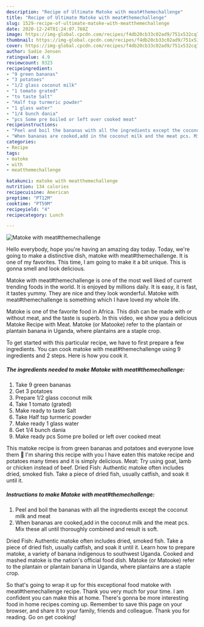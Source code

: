 ```yaml
---
description: "Recipe of Ultimate Matoke with meat#themechallenge"
title: "Recipe of Ultimate Matoke with meat#themechallenge"
slug: 1529-recipe-of-ultimate-matoke-with-meatthemechallenge
date: 2020-12-24T01:24:07.768Z
image: https://img-global.cpcdn.com/recipes/f4db20cb33c02ad9/751x532cq70/matoke-with-meatthemechallenge-recipe-main-photo.jpg
thumbnail: https://img-global.cpcdn.com/recipes/f4db20cb33c02ad9/751x532cq70/matoke-with-meatthemechallenge-recipe-main-photo.jpg
cover: https://img-global.cpcdn.com/recipes/f4db20cb33c02ad9/751x532cq70/matoke-with-meatthemechallenge-recipe-main-photo.jpg
author: Sadie Jensen
ratingvalue: 4.9
reviewcount: 9323
recipeingredient:
- "9 green bananas"
- "3 potatoes"
- "1/2 glass coconut milk"
- "1 tomato grated"
- "to taste Salt"
- "Half tsp turmeric powder"
- "1 glass water"
- "1/4 bunch dania"
- "pcs Some pre boiled or left over cooked meat"
recipeinstructions:
- "Peel and boil the bananas with all the ingredients except the coconut milk and meat"
- "When bananas are cooked,add in the coconut milk and the meat pcs. Mix these all until thoroughly combined and result is soft."
categories:
- Recipe
tags:
- matoke
- with
- meatthemechallenge

katakunci: matoke with meatthemechallenge 
nutrition: 134 calories
recipecuisine: American
preptime: "PT12M"
cooktime: "PT59M"
recipeyield: "4"
recipecategory: Lunch

---
```



![Matoke with meat#themechallenge](https://img-global.cpcdn.com/recipes/f4db20cb33c02ad9/751x532cq70/matoke-with-meatthemechallenge-recipe-main-photo.jpg)

Hello everybody, hope you're having an amazing day today. Today, we're going to make a distinctive dish, matoke with meat#themechallenge. It is one of my favorites. This time, I am going to make it a bit unique. This is gonna smell and look delicious.

Matoke with meat#themechallenge is one of the most well liked of current trending foods in the world. It is enjoyed by millions daily. It is easy, it is fast, it tastes yummy. They are nice and they look wonderful. Matoke with meat#themechallenge is something which I have loved my whole life.

Matoke is one of the favorite food in Africa. This dish can be made with or without meat, and the taste is superb. In this video, we show you a delicious Matoke Recipe with Meat. Matoke (or Matooke) refer to the plantain or plantain banana in Uganda, where plantains are a staple crop.


To get started with this particular recipe, we have to first prepare a few ingredients. You can cook matoke with meat#themechallenge using 9 ingredients and 2 steps. Here is how you cook it.

<!--inarticleads1-->

##### The ingredients needed to make Matoke with meat#themechallenge:

1. Take 9 green bananas
1. Get 3 potatoes
1. Prepare 1/2 glass coconut milk
1. Take 1 tomato (grated)
1. Make ready to taste Salt
1. Take Half tsp turmeric powder
1. Make ready 1 glass water
1. Get 1/4 bunch dania
1. Make ready pcs Some pre boiled or left over cooked meat


This matoke recipe is from green bananas and potatoes and everyone love them 🙂 I&#39;m sharing this recipe with you I have eaten this matoke recipe and potatoes many times and it is simply delicious. Meat: Try using goat, lamb or chicken instead of beef. Dried Fish: Authentic matoke often includes dried, smoked fish. Take a piece of dried fish, usually catfish, and soak it until it. 

<!--inarticleads2-->

##### Instructions to make Matoke with meat#themechallenge:

1. Peel and boil the bananas with all the ingredients except the coconut milk and meat
1. When bananas are cooked,add in the coconut milk and the meat pcs. Mix these all until thoroughly combined and result is soft.


Dried Fish: Authentic matoke often includes dried, smoked fish. Take a piece of dried fish, usually catfish, and soak it until it. Learn how to prepare matoke, a variety of banana indigenous to southwest Uganda. Cooked and mashed matoke is the nation&#39;s official food dish. Matoke (or Matooke) refer to the plantain or plantain banana in Uganda, where plantains are a staple crop. 

So that's going to wrap it up for this exceptional food matoke with meat#themechallenge recipe. Thank you very much for your time. I am confident you can make this at home. There's gonna be more interesting food in home recipes coming up. Remember to save this page on your browser, and share it to your family, friends and colleague. Thank you for reading. Go on get cooking!
